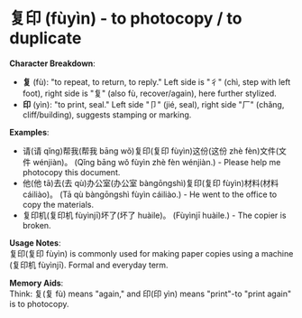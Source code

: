 # **复印 (fùyìn) - to photocopy / to duplicate**

**Character Breakdown**:  
- **复** (fù): "to repeat, to return, to reply." Left side is "彳" (chì, step with left foot), right side is "复" (also fù, recover/again), here further stylized.  
- **印** (yìn): "to print, seal." Left side "卩" (jié, seal), right side "厂" (chǎng, cliff/building), suggests stamping or marking.

**Examples**:  
- 请(请 qǐng)帮我(帮我 bāng wǒ)复印(复印 fùyìn)这份(这份 zhè fèn)文件(文件 wénjiàn)。 (Qǐng bāng wǒ fùyìn zhè fèn wénjiàn.) - Please help me photocopy this document.  
- 他(他 tā)去(去 qù)办公室(办公室 bàngōngshì)复印(复印 fùyìn)材料(材料 cáiliào)。 (Tā qù bàngōngshì fùyìn cáiliào.) - He went to the office to copy the materials.  
- 复印机(复印机 fùyìnjī)坏了(坏了 huàile)。 (Fùyìnjī huàile.) - The copier is broken.

**Usage Notes**:  
复印(复印 fùyìn) is commonly used for making paper copies using a machine (复印机 fùyìnjī). Formal and everyday term.

**Memory Aids**:  
Think: 复(复 fù) means "again," and 印(印 yìn) means "print"-to "print again" is to photocopy.